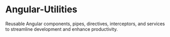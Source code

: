 # Angular-Utilities
Reusable Angular components, pipes, directives, interceptors, and services to streamline development and enhance productivity.
